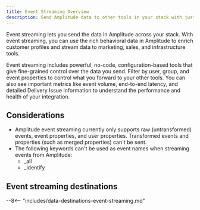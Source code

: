 ```yaml
---
title: Event Streaming Overview
description: Send Amplitude data to other tools in your stack with just a few clicks, using no-code event streaming integrations. 
---
```


Event streaming lets you send the data in Amplitude across your stack. With event streaming, you can use the rich behavioral data in Amplitude to enrich customer profiles and stream data to marketing, sales, and infrastructure tools.

Event streaming includes powerful, no-code, configuration-based tools that give fine-grained control over the data you send. Filter by user, group, and event properties to control what you forward to your other tools. You can also see important metrics like event volume, end-to-end latency, and detailed Delivery Issue information to understand the performance and health of your integration. 

## Considerations

- Amplitude event streaming currently only supports raw (untransformed) events, event properties, and user properties. Transformed events and properties (such as merged properties) can't be sent.
- The following keywords can't be used as event names when streaming events from Amplitude:
    - _all
    - _identify

## Event streaming destinations

--8<-- "includes/data-destinations-event-streaming.md"
